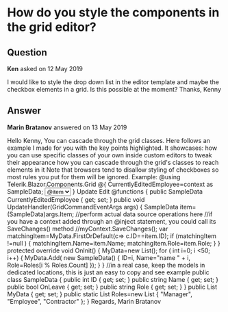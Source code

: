 # How do you style the components in the grid editor?

## Question

**Ken** asked on 12 May 2019

I would like to style the drop down list in the editor template and maybe the checkbox elements in a grid. Is this possible at the moment? Thanks, Kenny

## Answer

**Marin Bratanov** answered on 13 May 2019

Hello Kenny, You can cascade through the grid classes. Here follows an example I made for you with the key points highlighted. It showcases: how you can use specific classes of your own inside custom editors to tweak their appearance how you can cascade through the grid's classes to reach elements in it Note that browsers tend to disallow styling of checkboxes so most rules you put for them will be ignored. Example: @using Telerik.Blazor.Components.Grid <style> .specialEditorsAppearance.myOwnClass { border: 1px solid red; } .specialEditorsAppearance.k-grid-table input[type='checkbox' ], .specialEditorsAppearance.k-grid-table select { margin: 50px !important; } </style> <TelerikGrid Data=@MyData EditMode="inline" Pageable="true" Class="specialEditorsAppearance"> <TelerikGridColumns> <TelerikGridColumn Field=@nameof(SampleData.ID) Title="ID" /> <TelerikGridColumn Field=@nameof(SampleData.Name) Title="Name" /> <TelerikGridColumn Field=@nameof(SampleData.OnLeave) Title="On Leave?" /> <TelerikGridColumn Field=@nameof(SampleData.Role) Title="Position"> <EditorTemplate> @{ CurrentlyEditedEmployee=context as SampleData; <select class="myOwnClass" bind=@CurrentlyEditedEmployee.Role> @foreach ( string item in Roles) { <option value=@item>@item</option> } </select> } </EditorTemplate> </TelerikGridColumn> <TelerikGridCommandColumn> <TelerikGridCommandButton Command="Save" Icon="save" ShowInEdit="true">Update</TelerikGridCommandButton> <TelerikGridCommandButton Command="Edit" Icon="edit">Edit</TelerikGridCommandButton> </TelerikGridCommandColumn> </TelerikGridColumns> <TelerikGridEvents> <EventsManager OnUpdate="@UpdateHandler"></EventsManager> </TelerikGridEvents> </TelerikGrid> @functions { public SampleData CurrentlyEditedEmployee { get; set; } public void UpdateHandler(GridCommandEventArgs args) { SampleData item=(SampleData)args.Item; //perform actual data source operations here //if you have a context added through an @inject statement, you could call its SaveChanges() method //myContext.SaveChanges(); var matchingItem=MyData.FirstOrDefault(c=> c.ID==item.ID); if (matchingItem !=null ) { matchingItem.Name=item.Name; matchingItem.Role=item.Role; } } protected override void OnInit() { MyData=new List<SampleData>(); for ( int i=0; i <50; i++) { MyData.Add( new SampleData() { ID=i, Name="name " + i, Role=Roles[i % Roles.Count] }); } } //in a real case, keep the models in dedicated locations, this is just an easy to copy and see example public class SampleData { public int ID { get; set; } public string Name { get; set; } public bool OnLeave { get; set; } public string Role { get; set; } } public List<SampleData> MyData { get; set; } public static List<string> Roles=new List<string> { "Manager", "Employee", "Contractor" }; } Regards, Marin Bratanov
